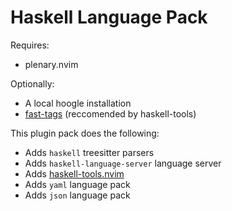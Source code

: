 # Haskell Language Pack

Requires:

- plenary.nvim

Optionally:

- A local hoogle installation
- [fast-tags](https://github.com/elaforge/fast-tags) (reccomended by haskell-tools)

This plugin pack does the following:

- Adds `haskell` treesitter parsers
- Adds `haskell-language-server` language server
- Adds [haskell-tools.nvim](https://github.com/mrcjkb/haskell-tools.nvim)
- Adds `yaml` language pack
- Adds `json` language pack

